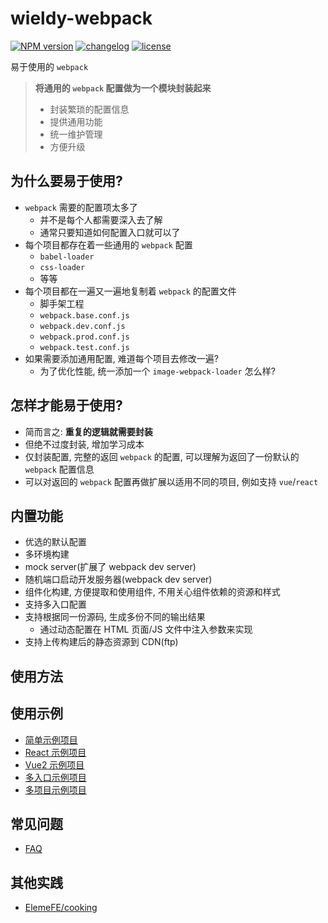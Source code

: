 # wieldy-webpack

[![NPM version][npm-image]][npm-url] [![changelog][changelog-image]][changelog-url] [![license][license-image]][license-url]

[npm-image]: https://img.shields.io/npm/v/wieldy-webpack.svg?style=flat-square
[npm-url]: https://npmjs.org/package/wieldy-webpack
[license-image]: https://img.shields.io/badge/License-MIT-blue.svg?style=flat-square
[license-url]: https://github.com/ufologist/wieldy-webpack/blob/master/LICENSE
[changelog-image]: https://img.shields.io/badge/CHANGE-LOG-blue.svg?style=flat-square
[changelog-url]: https://github.com/ufologist/wieldy-webpack/blob/master/CHANGELOG.md

易于使用的 `webpack`

> **将通用的 `webpack` 配置做为一个模块封装起来**
>
> * 封装繁琐的配置信息
> * 提供通用功能
> * 统一维护管理
> * 方便升级

## 为什么要易于使用?

* `webpack` 需要的配置项太多了
  * 并不是每个人都需要深入去了解
  * 通常只要知道如何配置入口就可以了
* 每个项目都存在着一些通用的 `webpack` 配置
  * `babel-loader`
  * `css-loader`
  * 等等
* 每个项目都在一遍又一遍地复制着 `webpack` 的配置文件
  * 脚手架工程
  * `webpack.base.conf.js`
  * `webpack.dev.conf.js`
  * `webpack.prod.conf.js`
  * `webpack.test.conf.js`
* 如果需要添加通用配置, 难道每个项目去修改一遍?
  * 为了优化性能, 统一添加一个 `image-webpack-loader` 怎么样?

## 怎样才能易于使用?

* 简而言之: **重复的逻辑就需要封装**
* 但绝不过度封装, 增加学习成本
* 仅封装配置, 完整的返回 `webpack` 的配置, 可以理解为返回了一份默认的 `webpack` 配置信息
* 可以对返回的 `webpack` 配置再做扩展以适用不同的项目, 例如支持 `vue`/`react`

## 内置功能

* 优选的默认配置
* 多环境构建
* mock server(扩展了 webpack dev server)
* 随机端口启动开发服务器(webpack dev server)
* 组件化构建, 方便提取和使用组件, 不用关心组件依赖的资源和样式
* 支持多入口配置
* 支持根据同一份源码, 生成多份不同的输出结果
  * 通过动态配置在 HTML 页面/JS 文件中注入参数来实现
* 支持上传构建后的静态资源到 CDN(ftp)

## 使用方法



## 使用示例

* [简单示例项目](https://github.com/ufologist/wieldy-webpack/tree/master/example/simple)
* [React 示例项目](https://github.com/ufologist/wieldy-webpack/tree/master/example/react)
* [Vue2 示例项目](https://github.com/ufologist/wieldy-webpack/tree/master/example/vue2)
* [多入口示例项目](https://github.com/ufologist/wieldy-webpack/tree/master/example/multiple-entry)
* [多项目示例项目](https://github.com/ufologist/wieldy-webpack/tree/master/example/multiple-project)

## 常见问题

* [FAQ](https://github.com/ufologist/wieldy-webpack/tree/master/FAQ.md)

## 其他实践

* [ElemeFE/cooking](https://github.com/ElemeFE/cooking)